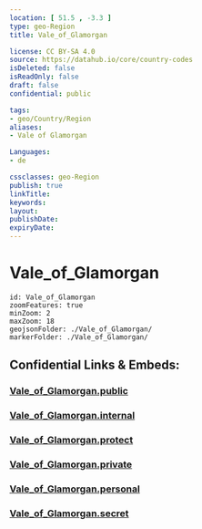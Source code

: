 ```yaml
---
location: [ 51.5 , -3.3 ] 
type: geo-Region
title: Vale_of_Glamorgan

license: CC BY-SA 4.0
source: https://datahub.io/core/country-codes
isDeleted: false
isReadOnly: false
draft: false
confidential: public

tags:
- geo/Country/Region
aliases:
- Vale of Glamorgan

Languages:
- de

cssclasses: geo-Region
publish: true
linkTitle: 
keywords: 
layout: 
publishDate: 
expiryDate: 
---
```


# Vale_of_Glamorgan

```leaflet
id: Vale_of_Glamorgan
zoomFeatures: true 
minZoom: 2 
maxZoom: 18
geojsonFolder: ./Vale_of_Glamorgan/
markerFolder: ./Vale_of_Glamorgan/
```


## Confidential Links & Embeds: 

### [Vale_of_Glamorgan.public](/_public/\Earth\Continent\Europe\Europe~North\UK\Wales\counties~WalesVale_of_Glamorgan.public.md) 

### [Vale_of_Glamorgan.internal](/_internal/\Earth\Continent\Europe\Europe~North\UK\Wales\counties~WalesVale_of_Glamorgan.internal.md) 

### [Vale_of_Glamorgan.protect](/_protect/\Earth\Continent\Europe\Europe~North\UK\Wales\counties~WalesVale_of_Glamorgan.protect.md) 

### [Vale_of_Glamorgan.private](/_private/\Earth\Continent\Europe\Europe~North\UK\Wales\counties~WalesVale_of_Glamorgan.private.md) 

### [Vale_of_Glamorgan.personal](/_personal/\Earth\Continent\Europe\Europe~North\UK\Wales\counties~WalesVale_of_Glamorgan.personal.md) 

### [Vale_of_Glamorgan.secret](/_secret/\Earth\Continent\Europe\Europe~North\UK\Wales\counties~WalesVale_of_Glamorgan.secret.md)

